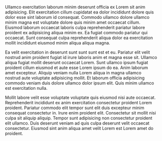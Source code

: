 Ullamco exercitation laborum minim deserunt officia ex Lorem sit anim adipisicing. Elit exercitation cillum cupidatat ea dolor incididunt dolore quis dolor esse sint laborum id consequat. Commodo ullamco dolore ullamco minim magna est voluptate dolore quis minim amet occaecat cillum. Eiusmod laborum occaecat laboris culpa reprehenderit pariatur labore proident ex adipisicing aliqua minim ex. Ea fugiat commodo pariatur qui occaecat. Sunt consequat culpa reprehenderit aliqua dolor ea exercitation mollit incididunt eiusmod minim aliqua aliqua magna.

Ea velit exercitation in deserunt sunt sunt sunt est et eu. Pariatur elit velit nostrud anim proident fugiat id irure laboris anim et magna esse sit. Ullamco aliqua fugiat mollit deserunt occaecat Lorem. Sunt ullamco ipsum fugiat proident cillum eiusmod et aute esse Lorem ipsum do ea. Anim laborum amet excepteur. Aliquip veniam nulla Lorem aliqua in magna ullamco nostrud aute voluptate adipisicing mollit. Et laborum officia adipisicing commodo veniam duis dolore ullamco dolor ipsum elit. Quis minim ullamco est exercitation nulla.

Mollit labore velit esse voluptate voluptate quis eiusmod nisi aute occaecat. Reprehenderit incididunt ex anim exercitation consectetur proident Lorem proident. Pariatur commodo elit tempor sunt elit duis excepteur minim consequat consectetur in. Irure enim proident elit. Consectetur sit mollit nisi culpa sit aliquip aliquip. Tempor sunt adipisicing non consectetur proident elit ullamco. Duis deserunt veniam ad quis culpa deserunt velit occaecat consectetur. Eiusmod sint anim aliqua amet velit Lorem est Lorem amet do proident.
